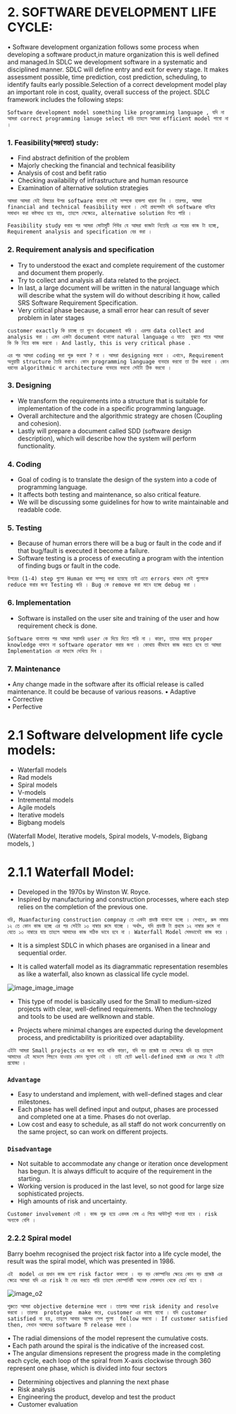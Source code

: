 
# 2. SOFTWARE DEVELOPMENT LIFE CYCLE:

• Software development organization follows some process when developing a software product,in mature organization this is well defined and managed.In SDLC we development software in a systematic and disciplined manner. SDLC will define entry and exit for every stage. It makes assessment possible, time prediction, cost prediction, scheduling, to identify faults early possible.Selection of a correct development model play an important role in cost, quality, overall success of the project.
SDLC framework includes the following steps:

`Software development model something like programming language , যদি না আমরা correct programming lanuge select করি তাহলে আমরা efficient model পাবো না ।  `


### 1. Feasibility(সম্ভাব্যতা) study:
- Find abstract definition of the problem
- Majorly checking the financial and technical feasibility
- Analysis of cost and befit ratio
- Checking availability of infrastructure and human resource
- Examination of alternative solution strategies

`আমরা আমরা যেই বিষয়ের উপর software বানাবো সেই সম্পকে হাকলা ধারনা নিব । তারপর, আমরা financial and technical feasibility করবো । সেই প্রবলেমটা যদি software বানিয়ে সমাধান করা কষ্টসাধ্য হয়ে যায়, তাহলে সেক্ষেত্রে, alternative solution দিতে পারি । `

`Feasibility study করার পর আমরা মোটামুটি শিউর যে আমরা কাজটা নিতেছি এর পরের কাজ টা হচ্ছে, Requirement analysis and specification বের করা । `

### 2. Requirement analysis and specification
- Try to understood the exact and complete requirement of the customer and document
them properly.
- Try to collect and analysis all data related to the project.
- In last, a large document will be written in the natural language which will describe what the system will do without describing it how, called SRS Software Requirement
Specification.
- Very critical phase because, a small error hear can result of sever problem in later stages

`customer exactly কি চাচ্ছে তা শুনে document করি । এরপর data collect and analysis করা । এমন একটা document বানানো natural language এ যাতে  বুঝতে পারে আমরা কি কি নিয়ে কাজ করবো । And lastly, this is very critical phase . `

`এর পর আমরা coding করা শুরু করবো ? না । আমরা designing করবো । এখানে, Requirement অনুয়ায়ী structure তৈরি করবো। কোন programming language ব্যবহার করবো তা ঠিক করবো । কোন ধরনের algorithmic বা architecture ব্যবহার করবো সেইটা ঠিক করবো ।  `

### 3. Designing
- We transform the requirements into a structure that is suitable for implementation of the code in a specific programming language.
- Overall architecture and the algorithmic strategy are chosen (Coupling and cohesion).
- Lastly will prepare a document called SDD (software design description), which will
describe how the system will perform functionality.


### 4. Coding
- Goal of coding is to translate the design of the system into a code of
programming language.
- It affects both testing and maintenance, so also critical feature.
- We will be discussing some guidelines for how to write maintainable and
readable code.

### 5. Testing
- Because of human errors there will be a bug or fault in the code and
if that bug/fault is executed it become a failure.
- Software testing is a process of executing a program with the
intention of finding bugs or fault in the code.

`উপরের (1-4) step গুলো Human দ্বারা সম্পন্ন করা হয়েছে তাই এতে errors থাকবে সেই গুলোকে  reduce করার জন্য Testing করি । Bug কে remove করা মানে হচ্ছে debug করা ।`

### 6. Implementation
- Software is installed on the user site and training of the user
and how requirement check is done.

`Software বানানোর পর আমরা সরাসরি user কে দিয়ে দিতে পারি না । কারণ, তাদের কাছে proper knowledge থাকবে না software operator করার জন্য । কোথায় কীভাবে কাজ করতে হবে তা আমরা Implementation এর মাধ্যমে দেখিয়ে দিব । `

### 7. Maintenance
• Any change made in the software after its official release is called
maintenance. It could be because of various reasons.
• Adaptive <br>
• Corrective <br>
• Perfective <br>



# 2.1 Software delvelopment life cycle models:
- Waterfall models
- Rad models
- Spiral models
- V-models
- Intremental models
- Agile models
- Iterative models
- Bigbang models

(Waterfall Model,
Iterative models,
Spiral models,
V-models,
Bigbang models,
)


# 2.1.1 Waterfall Model:
-  Developed in the 1970s by Winston W. Royce.
- Inspired by manufacturing and construction processes, where each step relies on the
completion of the previous one.

`ধরি, Muanfacturing construction compnay তে একটা প্রডাক্ট বানানো হচ্ছে । সেখানে, রুম নাম্বার ১২ তে কোন কাজ হচ্ছে এর পর সেইটা ১৩ নাম্বার রুমে যাচ্ছে । অর্থাৎ, যদি প্রডাক্ট টা প্রথমে ১২ নাম্বার রুমে না যেতে ১৩ নাম্বারে যায় তাহলে আমাদের কাজ সঠিক ভাবে হবে না । Waterfall Model সেমভাবেই কাজ করে ।`

- It is a simplest SDLC in which phases are
organised in a linear and sequential order.

-  It is called waterfall model as its
diagrammatic representation resembles as
like a waterfall, also known as classical life
cycle model.


![image_image_image](/Academic3rD/softwareEng/img/img01.jpg)

- This type of model is basically used for the
Small to medium-sized projects with clear,
well-defined requirements. When the
technology and tools to be used are wellknown and stable.

- Projects where minimal changes are
expected during the development process,
and predictability is prioritized over
adaptability.

`এইটা আমরা Small projects এর জন্য করে থাকি কারণ, যদি বড় প্রজেক্ট হয় সেক্ষেত্রে যদি হয় তাহলে আমাদের এই মডেলে পিছনে যাওয়ার কোন সুযোগ নেই । তাই ছোট well-defined প্রজেক্ট এর ক্ষেত্রে ই এইটা প্রযোজ্য ।  `



### `Advantage`
- Easy to understand and implement, with well-defined stages and clear milestones.
- Each phase has well defined input and output, phases are processed and completed one at a time. Phases do not overlap.
- Low cost and easy to schedule, as all staff do not work concurrently on the same project, so can work on different projects.

### `Disadvantage`
- Not suitable to accommodate any change or iteration once development has begun. It is always difficult to acquire of the requirement in the starting.
- Working version is produced in the last level, so not good for large size sophisticated projects.
- High amounts of risk and uncertainty.

`Customer involvement নেই । কাজ শুরু হয়ে একদম শেষ এ গিয়ে আউটপুট পাওয়া যাবে । risk অন্যকে বেশি । `


### 2.2.2 Spiral model

Barry boehm recognised the project risk factor into a life cycle model, the result
was the spiral model, which was presented in 1986.

` এই  model এর প্রধান কাজ হলো risk factor কমানো । বড় বড় কোম্পানির ক্ষেত্রে কোন বড় প্রজেক্ট এর ক্ষেত্রে আমরা যদি এর risk টা বের করতে পারি তাহলে কোম্পানিটি অনেক লোকসান থেকে বের্চে যাবে ।   `

![image_o2](/Academic3rD/softwareEng/img/img02.jpg)


`শুরুতে আমরা objective determine করবো । তারপর আমরা risk idenity and resolve করবো । তারপর  prototype  make করে, customer এর কাছে যাবো । যদি customer satisfied না হয়, তাহলে আবার আগের সেপ গুলো  follow করবো । If customer satisfied then, সেখান আমাদের software টি release করবো ।  `

• The radial dimensions of the model represent
the cumulative costs.<br>
• Each path around the spiral is the indicative of
the increased cost.<br>
• The angular dimensions represent the progress
made in the completing each cycle, each loop
of the spiral from X-axis clockwise through 360
represent one phase, which is divided into four
sectors
- Determining objectives and planning the next phase
- Risk analysis
- Engineering the product, develop and test the product
- Customer evaluation




